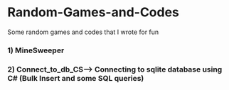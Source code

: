 # Random-Games-and-Codes
Some random games and codes that I wrote for fun

### 1) MineSweeper
### 2) Connect_to_db_CS--> Connecting to sqlite database using C# (Bulk Insert and some SQL queries)
